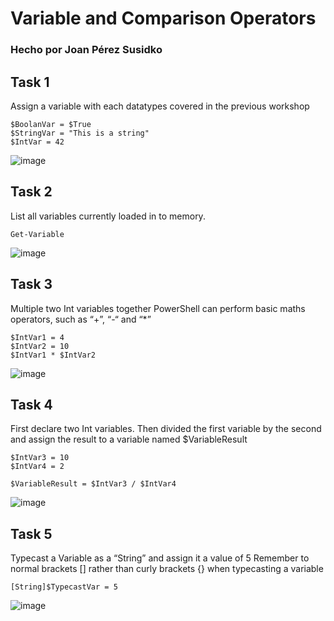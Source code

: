 # Variable and Comparison Operators
### Hecho por Joan Pérez Susidko

## Task 1
Assign a variable with each datatypes covered in the previous workshop
```
$BoolanVar = $True
$StringVar = "This is a string"
$IntVar = 42
``` 
![image](https://user-images.githubusercontent.com/101748401/173260615-80e583ad-6109-45f2-8596-1cb9c3fe54a9.png)

## Task 2
List all variables currently loaded in to memory.
```
Get-Variable
```
![image](https://user-images.githubusercontent.com/101748401/173260709-993aaa28-aaab-4a8f-bd2b-00684f5661bc.png)

## Task 3
Multiple two Int variables together
PowerShell can perform basic maths operators, such as “+”, “-“ and “*”
```
$IntVar1 = 4
$IntVar2 = 10
$IntVar1 * $IntVar2
```
![image](https://user-images.githubusercontent.com/101748401/173260752-965d9de1-42d4-4841-8e2c-4a8b5b7ed32b.png)

## Task 4
First declare two Int variables. Then divided the first
variable by the second and assign the result to a
variable named $VariableResult
```
$IntVar3 = 10
$IntVar4 = 2

$VariableResult = $IntVar3 / $IntVar4
```
![image](https://user-images.githubusercontent.com/101748401/173260797-30105f4e-8c12-485b-a050-f432bf38655a.png)

## Task 5
Typecast a Variable as a “String” and assign it a value of 5
Remember to normal brackets [] rather than curly brackets {} when
typecasting a variable
```
[String]$TypecastVar = 5
```
![image](https://user-images.githubusercontent.com/101748401/173260851-bf4ba160-337f-46e6-8489-9ab22ce2fe83.png)
